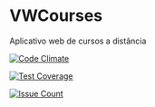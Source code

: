 # VWCourses

Aplicativo web de cursos a distância

[![Code Climate](https://codeclimate.com/github/VWApplications/VWCourses/badges/gpa.svg)](https://codeclimate.com/github/VWApplications/VWCourses)

[![Test Coverage](https://codeclimate.com/github/VWApplications/VWCourses/badges/coverage.svg)](https://codeclimate.com/github/VWApplications/VWCourses/coverage)

[![Issue Count](https://codeclimate.com/github/VWApplications/VWCourses/badges/issue_count.svg)](https://codeclimate.com/github/VWApplications/VWCourses)
